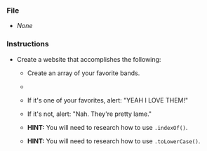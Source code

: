 ### File

* *None*

### Instructions

* Create a website that accomplishes the following:

  * Create an array of your favorite bands.

  * 

  * If it's one of your favorites, alert: "YEAH I LOVE THEM!"

  * If it's not, alert: "Nah. They're pretty lame."

  * **HINT:**  You will need to research how to use `.indexOf()`.

  * **HINT:** You will need to research how to use `.toLowerCase()`.
